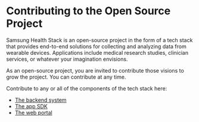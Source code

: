 
# Contributing to the Open Source Project

Samsung Health Stack is an open-source project in the form of a tech stack that provides end-to-end solutions for collecting and analyzing data from wearable devices. Applications include medical research studies, clinician services, or whatever your imagination envisions.

As an open-source project, you are invited to contribute those visions to grow the project. You can contribute at any time.

Contribute to any or all of the components of the tech stack here:

- [The backend system](https://github.com/S-HealthStack/backend-system)
- [The app SDK](https://github.com/S-HealthStack/app-sdk)
- [The web portal](https://github.com/S-HealthStack/web-portal)
